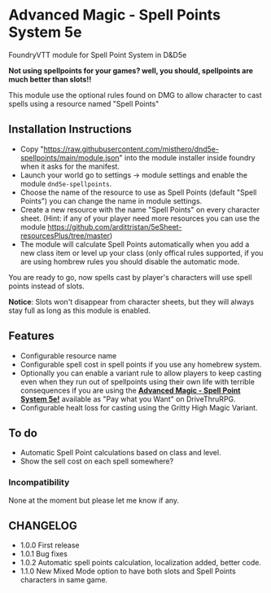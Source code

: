 # Advanced Magic - Spell Points System 5e
 FoundryVTT module for Spell Point System in D&D5e
 
 **Not using spellpoints for your games? well, you should, spellpoints are much better than slots!!**
 
 This module use the optional rules found on DMG to allow character to cast spells using a resource named "Spell Points"
 
## Installation Instructions
- Copy "https://raw.githubusercontent.com/misthero/dnd5e-spellpoints/main/module.json" into the module installer inside foundry when it asks for the manifest.
- Launch your world go to settings -> module settings and enable the module `dnd5e-spellpoints`.
- Choose the name of the resource to use as Spell Points (default "Spell Points") you can change the name in module settings.
- Create a new resource with the name "Spell Points" on every character sheet. (Hint: if any of your player need more resources you can use the module https://github.com/ardittristan/5eSheet-resourcesPlus/tree/master)
- The module will calculate Spell Points automatically when you add a new class item or level up your class (only offical rules supported, if you are using hombrew rules you should disable the automatic mode.


You are ready to go, now spells cast by player's characters will use spell points instead of slots.


**Notice**: Slots won't disappear from character sheets, but they will always stay full as long as this module is enabled.

## Features
- Configurable resource name
- Configurable spell cost in spell points if you use any homebrew system.
- Optionally you can enable a variant rule to allow players to keep casting even when they run out of spellpoints using their own life with terrible consequences if you are using the **[Advanced Magic - Spell Point System 5e!](https://www.drivethrurpg.com/product/272967/Advanced-Magic--Spell-Points-System-5e)** available as "Pay what you Want" on DriveThruRPG.
- Configurable healt loss for casting using the Gritty High Magic Variant.

## To do
- Automatic Spell Point calculations based on class and level.
- Show the sell cost on each spell somewhere?

### Incompatibility
None at the moment but please let me know if any.

## CHANGELOG

- 1.0.0 First release
- 1.0.1 Bug fixes
- 1.0.2 Automatic spell points calculation, localization added, better code.
- 1.1.0 New Mixed Mode option to have both slots and Spell Points characters in same game.
